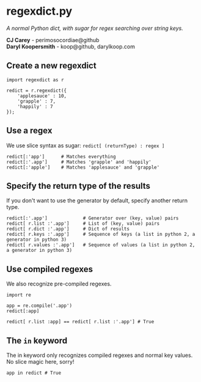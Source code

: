 # regexdict.py
*A normal Python dict, with sugar for regex searching over string keys.*

**CJ Carey** - perimosocordiae@github  
**Daryl Koopersmith** - koop@github, darylkoop.com

## Create a new regexdict

	import regexdict as r

	redict = r.regexdict({
		'applesauce' : 10,
		'grapple' : 7,
		'happily' : 7
	});

## Use a regex
We use slice syntax as sugar: `redict[ (returnType) : regex ]`

	redict[:'app']		# Matches everything
	redict[:'.app']		# Matches 'grapple' and 'happily'
	redict[:'apple']	# Matches 'applesauce' and 'grapple'

## Specify the return type of the results
If you don't want to use the generator by default, specify another return type.

	redict[:'.app']				# Generator over (key, value) pairs
	redict[ r.list :'.app'] 	# List of (key, value) pairs
	redict[ r.dict :'.app'] 	# Dict of results
	redict[ r.keys :'.app'] 	# Sequence of keys (a list in python 2, a generator in python 3)
	redict[ r.values :'.app'] 	# Sequence of values (a list in python 2, a generator in python 3)


## Use compiled regexes
We also recognize pre-compiled regexes.

	import re
	
	app = re.compile('.app')
	redict[:app]
	
	redict[ r.list :app] == redict[ r.list :'.app'] # True

## The `in` keyword
The in keyword only recognizes compiled regexes and normal key values. No slice magic here, sorry!

	app in redict # True


	
